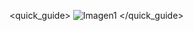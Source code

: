 <quick_guide>
![Imagen1](http://static.energysistem.com/images/manuals/42776/59036830a0b0f.jpg)
</quick_guide>
